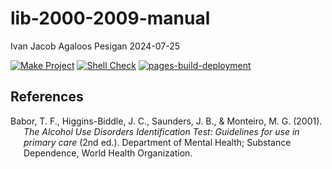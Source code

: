lib-2000-2009-manual
================
Ivan Jacob Agaloos Pesigan
2024-07-25

<!-- README.md is generated from .setup/readme/README.Rmd. Please edit that file -->

<!-- badges: start -->

[![Make
Project](https://github.com/ijapesigan/lib-2000-2009-manual/actions/workflows/make.yml/badge.svg)](https://github.com/ijapesigan/lib-2000-2009-manual/actions/workflows/make.yml)
[![Shell
Check](https://github.com/ijapesigan/lib-2000-2009-manual/actions/workflows/shellcheck.yml/badge.svg)](https://github.com/ijapesigan/lib-2000-2009-manual/actions/workflows/shellcheck.yml)
[![pages-build-deployment](https://github.com/ijapesigan/lib-2000-2009-manual/actions/workflows/pages/pages-build-deployment/badge.svg)](https://github.com/ijapesigan/lib-2000-2009-manual/actions/workflows/pages/pages-build-deployment)
<!-- badges: end -->

## References

<div id="refs" class="references csl-bib-body hanging-indent"
entry-spacing="0" line-spacing="2">

<div id="ref-Babor-HigginsBiddle-Saunders-etal-2001" class="csl-entry">

Babor, T. F., Higgins-Biddle, J. C., Saunders, J. B., & Monteiro, M. G.
(2001). *The Alcohol Use Disorders Identification Test: Guidelines for
use in primary care* (2nd ed.). Department of Mental Health; Substance
Dependence, World Health Organization.

</div>

</div>
